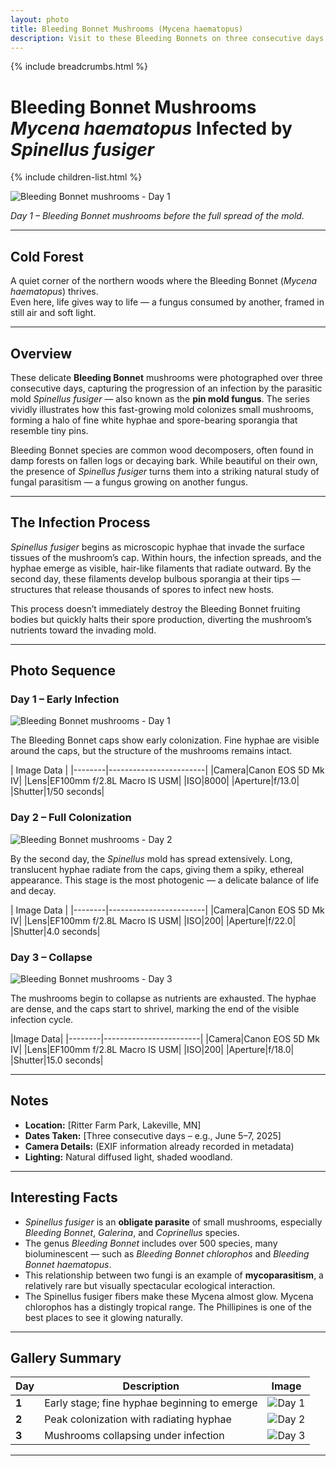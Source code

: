 ```yaml
---
layout: photo
title: Bleeding Bonnet Mushrooms (Mycena haematopus)
description: Visit to these Bleeding Bonnets on three consecutive days to observe progress of the Pin Mold infection.
---
```


{% include breadcrumbs.html %}
# Bleeding Bonnet Mushrooms *Mycena haematopus* Infected by *Spinellus fusiger*
{% include children-list.html %}


![Bleeding Bonnet mushrooms - Day 1](/gallery/fungi/mushrooms/assets/bleeding-bonnet/E21A5255.jpg)

*Day 1 – Bleeding Bonnet mushrooms before the full spread of the mold.*

---

## Cold Forest

A quiet corner of the northern woods where the Bleeding Bonnet (*Mycena haematopus*) thrives.  
Even here, life gives way to life — a fungus consumed by another, framed in still air and soft light.

---

## Overview

These delicate **Bleeding Bonnet** mushrooms were photographed over three consecutive days, capturing the progression of an infection by the parasitic mold *Spinellus fusiger* — also known as the **pin mold fungus**. The series vividly illustrates how this fast-growing mold colonizes small mushrooms, forming a halo of fine white hyphae and spore-bearing sporangia that resemble tiny pins.

Bleeding Bonnet species are common wood decomposers, often found in damp forests on fallen logs or decaying bark. While beautiful on their own, the presence of *Spinellus fusiger* turns them into a striking natural study of fungal parasitism — a fungus growing on another fungus.

---

## The Infection Process

*Spinellus fusiger* begins as microscopic hyphae that invade the surface tissues of the mushroom’s cap. Within hours, the infection spreads, and the hyphae emerge as visible, hair-like filaments that radiate outward. By the second day, these filaments develop bulbous sporangia at their tips — structures that release thousands of spores to infect new hosts.

This process doesn’t immediately destroy the Bleeding Bonnet fruiting bodies but quickly halts their spore production, diverting the mushroom’s nutrients toward the invading mold.

---

## Photo Sequence

### Day 1 – Early Infection
![Bleeding Bonnet mushrooms - Day 1](/gallery/fungi/mushrooms/assets/bleeding-bonnet/E21A5255.jpg)

The Bleeding Bonnet caps show early colonization. Fine hyphae are visible around the caps, but the structure of the mushrooms remains intact.

|            Image Data            |
|--------|------------------------|
|Camera|Canon EOS 5D Mk IV|
|Lens|EF100mm f/2.8L Macro IS USM|
|ISO|8000|
|Aperture|f/13.0|
|Shutter|1/50 seconds|

### Day 2 – Full Colonization
![Bleeding Bonnet mushrooms - Day 2](/gallery/fungi/mushrooms/assets/bleeding-bonnet/E21A5422.jpg)

By the second day, the *Spinellus* mold has spread extensively. Long, translucent hyphae radiate from the caps, giving them a spiky, ethereal appearance. This stage is the most photogenic — a delicate balance of life and decay.

|            Image Data            |
|--------|------------------------|
|Camera|Canon EOS 5D Mk IV|
|Lens|EF100mm f/2.8L Macro IS USM|
|ISO|200|
|Aperture|f/22.0|
|Shutter|4.0 seconds|

### Day 3 – Collapse
![Bleeding Bonnet mushrooms - Day 3](/gallery/fungi/mushrooms/assets/bleeding-bonnet/E21A5429.jpg)

The mushrooms begin to collapse as nutrients are exhausted. The hyphae are dense, and the caps start to shrivel, marking the end of the visible infection cycle.

|Image Data|
|--------|------------------------|
|Camera|Canon EOS 5D Mk IV|
|Lens|EF100mm f/2.8L Macro IS USM|
|ISO|200|
|Aperture|f/18.0|
|Shutter|15.0 seconds|

---

## Notes

- **Location:** [Ritter Farm Park, Lakeville, MN]  
- **Dates Taken:** [Three consecutive days – e.g., June 5–7, 2025]  
- **Camera Details:** (EXIF information already recorded in metadata)  
- **Lighting:** Natural diffused light, shaded woodland.  

---

## Interesting Facts

- *Spinellus fusiger* is an **obligate parasite** of small mushrooms, especially *Bleeding Bonnet*, *Galerina*, and *Coprinellus* species.  
- The genus *Bleeding Bonnet* includes over 500 species, many bioluminescent — such as *Bleeding Bonnet chlorophos* and *Bleeding Bonnet haematopus*.  
- This relationship between two fungi is an example of **mycoparasitism**, a relatively rare but visually spectacular ecological interaction.
- The Spinellus fusiger fibers make these Mycena almost glow. Mycena chlorophos has a distingly tropical range. The Phillipines is one of the best places to see it glowing naturally.

---

## Gallery Summary

| Day | Description | Image |
|-----|--------------|-------|
| **1** | Early stage; fine hyphae beginning to emerge | ![Day 1](/gallery/fungi/mushrooms/assets/bleeding-bonnet/E21A5255.jpg) |
| **2** | Peak colonization with radiating hyphae | ![Day 2](/gallery/fungi/mushrooms/assets/bleeding-bonnet/E21A5422.jpg) |
| **3** | Mushrooms collapsing under infection | ![Day 3](/gallery/fungi/mushrooms/assets/bleeding-bonnet/E21A5429.jpg) |

---
